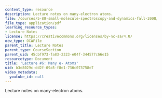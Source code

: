 ```yaml
---
content_type: resource
description: Lecture notes on many-electron atoms.
file: /courses/5-80-small-molecule-spectroscopy-and-dynamics-fall-2008/b3e8029cdd2f09a5f8e1736c073758e7_06_580ln_fa08.pdf
file_type: application/pdf
learning_resource_types:
- Lecture Notes
license: https://creativecommons.org/licenses/by-nc-sa/4.0/
ocw_type: OCWFile
parent_title: Lecture Notes
parent_type: CourseSection
parent_uid: 45cbf973-fa83-2323-e04f-344577c66e15
resourcetype: Document
title: 'Lecture #6: Many e- Atoms'
uid: b3e8029c-dd2f-09a5-f8e1-736c073758e7
video_metadata:
  youtube_id: null
---
```

Lecture notes on many-electron atoms.